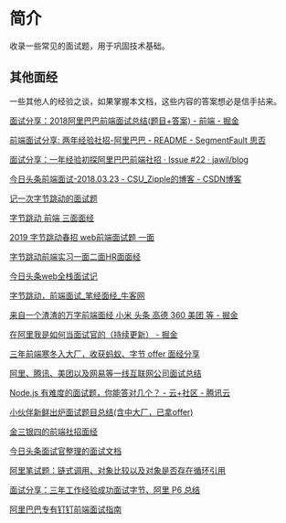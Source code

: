 # 简介

收录一些常见的面试题，用于巩固技术基础。


## 其他面经

一些其他人的经验之谈，如果掌握本文档，这些内容的答案想必是信手拈来。

[面试分享：2018阿里巴巴前端面试总结(题目+答案) - 前端 - 掘金](https://juejin.im/entry/5a968ba56fb9a06340524128)

[前端面试分享: 两年经验社招-阿里巴巴 - README - SegmentFault 思否](https://segmentfault.com/a/1190000013538920)

[面试分享：一年经验初探阿里巴巴前端社招 · Issue #22 · jawil/blog](https://github.com/jawil/blog/issues/22)

[今日头条前端面试-2018.03.23 - CSU_Zipple的博客 - CSDN博客](https://blog.csdn.net/csu_passer/article/details/79668028)

[记一次字节跳动的面试题](https://www.nowcoder.com/discuss/177482)

[字节跳动 前端 三面面经](https://www.nowcoder.com/discuss/171705)

[2019 字节跳动春招 web前端面试题 一面](https://www.nowcoder.com/discuss/170779)

[字节跳动前端实习一面二面HR面面经](https://www.nowcoder.com/discuss/170549)

[今日头条web全栈面试记](https://mp.weixin.qq.com/s?__biz=MzA4MDg4NDczMQ==&mid=2455539265&idx=2&sn=74fd469b307385b2444cb2bbe9e78f5c&chksm=883548d5bf42c1c3efffe208d01311ec9857c0f1b2c4d38be3b55745424cda4d036aa24a8a05&mpshare=1&scene=1&srcid=&sharer_sharetime=1575433395747&sharer_shareid=28a10d527f30e00f332855c214b3febe&key=cfa54d7535da53266d73ea29e6402797f1d98878eedf674a03b72e980838014ce092ca275a7ce08cd4cf411938735308dfd9ca0d1d5da6934512c42c54899f7a6d17930a5bcbd11a2a4fb5b626f9c47e&ascene=0&uin=MjUwMTIyNjY4Mg%3D%3D&devicetype=iMac+MacBookPro13%2C2+OSX+OSX+10.14.1+build(18B75)&version=12020810&nettype=WIFI&lang=zh_CN&fontScale=100&pass_ticket=hZXV%2BFLZ7FPi2Mq%2FntU23H82UcYFSeqk71YCJSQ6Z%2Bk0bW4s2WBqPv7Le1jBh%2FcC)

[字节跳动，前端面试_笔经面经_牛客网](https://www.nowcoder.com/discuss/174632)

[来自一个渣渣的万字前端面经 小米 头条 高德 360 美团 等 - 掘金](https://juejin.im/post/5e7c439ce51d455c5a18562f)

[在阿里我是如何当面试官的（持续更新） - 掘金](https://juejin.im/post/5e6ebfa86fb9a07ca714d0ec#heading-10)

[三年前端寒冬入大厂，收获蚂蚁、字节 offer 面经分享](https://mp.weixin.qq.com/s/CFoTRNDXHbqenmW7jFVczg)

[阿里、腾讯、美团以及网易等一线互联网公司面试总结](https://mp.weixin.qq.com/s/M56GlPmqEY66tgl7_PwCGA)

[Node.js 有难度的面试题，你能答对几个？ - 云+社区 - 腾讯云](https://cloud.tencent.com/developer/article/1514668)

[小伙伴新鲜出炉面试题目总结(含中大厂，已拿offer)](https://mp.weixin.qq.com/s/y-ggYwM4VUHDlCycL18C8Q)

[金三银四的前端社招面经](https://juejin.cn/post/6939774328858738696#heading-6)

[今日头条面试官整理的面试文档](https://bytedance.feishu.cn/base/app8Ok6k9qafpMkgyRbfgxeEnet?table=tblLUxZFqOA2vI2F&view=vewUvN2mp7)

[阿里笔试题：链式调用、对象比较以及对象是否存在循环引用](https://mp.weixin.qq.com/s/LFDTkhGoVKseq_JCLqlRfg)

[面试分享：三年工作经验成功面试字节、阿里 P6 总结](https://mp.weixin.qq.com/s/6XZ3aiQJdfFBpcc7MhG3cw)

[阿里巴巴专有钉钉前端面试指南](https://mp.weixin.qq.com/s/4eqA7IokLBGPmNcQqCnFUg)

